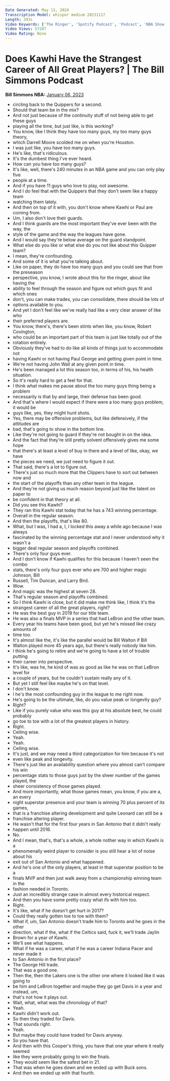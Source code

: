```yaml
---
Date Generated: May 13, 2024
Transcription Model: whisper medium 20231117
Length: 393s
Video Keywords: ['The Ringer', 'Spotify Podcast', 'Podcast', 'NBA Show', 'NBA Podcast', 'Basketball Show', 'Basketball Podcast', 'Bill Simmons', 'Bill Simmons Show', 'The Bill Simmons Podcast', 'Bill Simmons Basketball', 'Kawhi Leonard', 'Los Angeles Clippers', 'Toronto Raptors', 'San Antonio Spurs', 'Clippers Basketball', 'Raptors Basketball', 'Spurs Basketball', 'Clippers Nation', 'Paul George', 'Rob Mahoney']
Video Views: 57287
Video Rating: None
---
```


# Does Kawhi Have the Strangest Career of All Great Players? | The Bill Simmons Podcast
**Bill Simmons NBA:** [January 06, 2023](https://www.youtube.com/watch?v=6tDsPfvxLsY)
*  circling back to the Quippers for a second.
*  Should that team be in the mix?
*  And not just because of the continuity stuff of not being able to get these guys
*  playing all the time, but just like, is this working?
*  You know, like I think they have too many guys, my too many guys theory,
*  which Darrell Moore scolded me on when you're Houston.
*  I was just like, you have too many guys.
*  He's like, that's ridiculous.
*  It's the dumbest thing I've ever heard.
*  How can you have too many guys?
*  It's like, well, there's 240 minutes in an NBA game and you can only play five
*  people at a time.
*  And if you have 11 guys who love to play, not awesome.
*  And I do feel that with the Quippers that they don't seem like a happy team
*  watching them lately.
*  And then on top of it with, you don't know where Kawhi or Paul are coming from.
*  Um, I also don't love their guards.
*  And I think guards are the most important they've ever been with the way, the
*  style of the game and the way the leagues have gone.
*  And I would say they're below average on the guard standpoint.
*  What else do you like or what else do you not like about this Quipper team?
*  I mean, they're confounding.
*  And some of it is what you're talking about.
*  Like on paper, they do have too many guys and you could see that from the preseason
*  perspective, you know, I wrote about this for the ringer, about like having the
*  ability to feel through the season and figure out which guys fit and which ones
*  don't, you can make trades, you can consolidate, there should be lots of
*  options available to you.
*  And yet I don't feel like we've really had like a very clear answer of like who
*  their preferred players are.
*  You know, there's, there's been stints when like, you know, Robert Covington,
*  who could be an important part of this team is just like totally out of the
*  rotation entirely.
*  Obviously they've had to do like all kinds of things just to accommodate not
*  having Kawhi or not having Paul George and getting given point in time.
*  We're not having John Wall at any given point in time.
*  He's been managed a lot this season too, in terms of his, his health situation.
*  So it's really hard to get a feel for that.
*  I think what makes me pause about the too many guys thing being a problem
*  necessarily is that by and large, their defense has been good.
*  And that's where I would expect if there were a too many guys problem, it would be
*  guys like, yes, they might hunt shots.
*  Yes, there may be offensive problems, but like defensively, if the attitudes are
*  bad, that's going to show in the bottom line.
*  Like they're not going to guard if they're not bought in on the idea.
*  And the fact that they're still pretty solvent offensively gives me some hope
*  that there's at least a level of buy in there and a level of like, okay, we have
*  the pieces we need, we just need to figure it out.
*  That said, there's a lot to figure out.
*  There's just so much more that the Clippers have to sort out between now and
*  the start of the playoffs than any other team in the league.
*  And they're not giving us much reason beyond just like the talent on paper to
*  be confident in that theory at all.
*  Did you see this Kawhi?
*  They ran this Kawhi stat today that he has a 743 winning percentage.
*  Overall in the regular season.
*  And then the playoffs, that's like 80.
*  What, but I was, I had a, I, I locked this away a while ago because I was always
*  fascinated by the winning percentage stat and I never understood why it wasn't a
*  bigger deal regular season and playoffs combined.
*  There's only four guys ever.
*  And I don't know if Kawhi qualifies for this because I haven't seen the combo
*  stats, there's only four guys ever who are 700 and higher magic Johnson, Bill
*  Russell, Tim Duncan, and Larry Bird.
*  Wow.
*  And magic was the highest at seven 28.
*  That's regular season and playoffs combined.
*  So I think Kawhi is close, but it did make me think like, I think it's the
*  strangest career of all the great players, right?
*  He was the best guy in 2019 for our title team.
*  He was also a finals MVP in a series that had LeBron and the other team.
*  Every year his teams have been good, but yet he's missed like crazy amounts of
*  time too.
*  It's almost like the, it's like the parallel would be Bill Walton if Bill
*  Walton played more 45 years ago, but there's really nobody like him.
*  I think he's going to retire and we're going to have a lot of trouble putting
*  their career into perspective.
*  It's like, was he, he kind of was as good as like he was on that LeBron level for
*  a couple of years, but he couldn't sustain really any of it.
*  But yet I still feel like maybe he's on that level.
*  I don't know.
*  I he's the most confounding guy in the league to me right now.
*  He's going to be the ultimate, like, do you value peak or longevity guy?
*  Right?
*  Like if you purely value who was this guy at his absolute best, he could probably
*  go toe to toe with a lot of the greatest players in history.
*  Right.
*  Ceiling wise.
*  Yeah.
*  Yeah.
*  Ceiling wise.
*  It's just, and we may need a third categorization for him because it's not
*  even like peak and longevity.
*  There's just like an availability question where you almost can't compare his win
*  percentage stats to those guys just by the sheer number of the games played, the
*  sheer consistency of those games played.
*  And more importantly, what those games mean, you know, if you are a, an every
*  night superstar presence and your team is winning 70 plus percent of its games,
*  that is a franchise altering development and quite Leonard can still be a
*  franchise altering player.
*  He wasn't that for the first four years in San Antonio that it didn't really
*  happen until 2016.
*  No.
*  And I mean, that's, that's a whole, a whole nother way in which Kawhi is a
*  phenomenally weird player to consider is you still hear a lot of noise about his
*  exit out of San Antonio and what happened.
*  And he's one of the only players, at least in that superstar position to be a
*  finals MVP and then just walk away from a championship winning team in the
*  fashion needed in Toronto.
*  Just an incredibly strange case in almost every historical respect.
*  And then you have some pretty crazy what ifs with him too.
*  Right.
*  It's like, what if he doesn't get hurt in 2017?
*  Could they really gotten toe to toe with them?
*  What if, um, San Antonio doesn't trade him to Toronto and he goes in the other
*  direction, what if the, what if the Celtics said, fuck it, we'll trade Jaylin
*  Brown for a year of Kawhi.
*  We'll see what happens.
*  What if he was a career, what if he was a career Indiana Pacer and never made it
*  to San Antonio in the first place?
*  The George Hill trade.
*  That was a good one.
*  Then the, then the Lakers one is the other one where it looked like it was going to
*  be him and LeBron together and maybe they go get Davis in a year and instead, um,
*  that's not how it plays out.
*  Wait, what, what was the chronology of that?
*  Yeah.
*  Kawhi didn't work out.
*  So then they traded for Davis.
*  That sounds right.
*  Yeah.
*  But maybe they could have traded for Davis anyway.
*  So you have that.
*  And then with this Cooper's thing, you have that one year where it really seemed
*  like they were probably going to win the finals.
*  They would seem like the safest bet in 21.
*  That was when he goes down and we ended up with Buck sons.
*  And then we ended up with that fourth.
